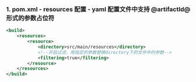### 1. pom.xml - resources 配置 - yaml 配置文件中支持 @artifactId@ 形式的参数占位符

```xml
<build>     
    <resources>
        <resource>
            <directory>src/main/resources</directory>
            <!--开启过滤，用指定的参数替换directory下的文件中的参数-->
            <filtering>true</filtering>
        </resource>
    </resources>
</build>
```

